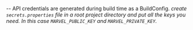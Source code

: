 -- API credentials are generated during build time as a BuildConfig.
*create `secrets.properties` file in a root project directory and put all the keys you need. 
In this case `MARVEL_PUBLIC_KEY` and `MARVEL_PRIVATE_KEY`.*